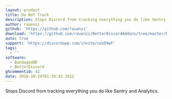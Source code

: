 ```yaml
---
layout: product
title: Do Not Track
description: Stops Discord from tracking everything you do like Sentry and Analytics.
author: rauenzi
github: 'https://github.com/rauenzi'
download: 'https://github.com/rauenzi/BetterDiscordAddons/tree/master/Plugins/DoNotTrack'
auto: true
support: 'https://discordapp.com/invite/cdzD9wF'
tags:
  - ''
software:
  - BandagedBD
  - BetterDiscord
ghcommentid: 42
date: 2018-10-24T01:39:42.191Z
---
```

Stops Discord from tracking everything you do like Sentry and Analytics.